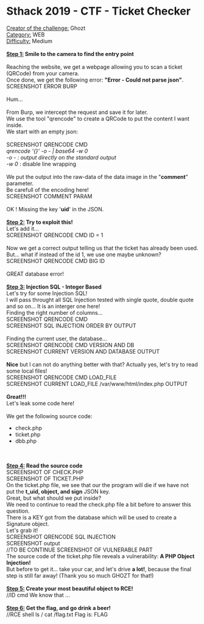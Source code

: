 # Sthack 2019 - CTF - Ticket Checker

<u>Creator of the challenge:</u> Ghozt </br>
<u>Category:</u> WEB</br>
<u>Difficulty:</u> Medium </br>
</br>
<b><u>Step 1:</u> Smile to the camera to find the entry point</b></br>
</br>
Reaching the website, we get a webpage allowing you to scan a ticket (QRCode) from your camera.</br>
Once done, we get the following error: <b>"Error - Could not parse json"</b>.</br>
SCREENSHOT ERROR BURP</br>
</br>
Hum... </br>
</br>
From Burp, we intercept the request and save it for later.</br>
We use the tool "qrencode" to create a QRCode to put the content I want inside.</br>
We start with an empty json:</br>
</br>
SCREENSHOT QRENCODE CMD</br>
<i>qrencode '{}' -o - | base64 -w 0</i></br>
<i>-o - : output directly on the standard output</i></br>
<i>-w 0</i> : disable line wrapping</br>
</br>
We put the output into the raw-data of the data image in the "<b>comment</b>" parameter.</br>
Be carefull of the encoding here! </br>
SCREENSHOT COMMENT PARAM</br>
</br>
OK ! Missing the key '<b>uid</b>' in the JSON.</br>
</br>
<b><u>Step 2:</u> Try to exploit this!</b></br>
Let's add it...</br>
SCREENSHOT QRENCODE CMD ID = 1</br>
</br>
Now we get a correct output telling us that the ticket has already been used.</br>
But... what if instead of the id 1, we use one maybe unknown? </br>
SCREENSHOT QRENCODE CMD BIG ID </br>
</br>
GREAT database error!</br>
</br>
<b><u>Step 3:</u> Injection SQL - Integer Based</b></br>
Let's try for some Injection SQL!</br>
I will pass throught all SQL Injection tested with single quote, double quote and so on... It is an interger one here!</br>
Finding the right number of columns...</br>
SCREENSHOT QRENCODE CMD</br>
SCREENSHOT SQL INJECTION ORDER BY OUTPUT</br>
</br>
Finding the current user, the database... </br>
SCREENSHOT QRENCODE CMD VERSION AND DB</br>
SCREENSHOT CURRENT VERSION AND DATABASE OUTPUT</br>
</br>
<b>Nice</b> but I can not do anything better with that? Actually yes, let's try to read some local files!</br>
SCREENSHOT QRENCODE CMD LOAD_FILE</br>
SCREENSHOT CURRENT LOAD_FILE /var/www/html/index.php OUTPUT</br>
</br>
<b>Great!!!</b></br>
Let's leak some code here!</br>
<br/>
We get the following source code:</br>
- check.php</br>
- ticket.php</br>
- dbb.php</br>
</br>
</br>
<b><u>Step 4:</u> Read the source code</b></br>
SCREENSHOT OF CHECK.PHP</br>
SCREENSHOT OF TICKET.PHP</br>
On the ticket.php file, we see that our the program will die if we have not put the <b>t_uid, object, and sign</b> JSON key. </br>
Great, but what should we put inside?</br>
We need to continue to read the check.php file a bit before to answer this question.</br>
There is a KEY got from the database which will be used to create a Signature object.</br>
Let's grab it!</br>
SCREENSHOT QRENCODE SQL INJECTION</br>
SCREENSHOT output</br>
//TO BE CONTINUE
SCREENSHOT OF VULNERABLE PART</br>
The source code of the ticket.php file reveals a vulnerability: <b>A PHP Object Injection!</b></br>
But before to get it... take your car, and let's drive <b>a lot!</b>, because the final step is still far away! (Thank you so much GHOZT for that!)</br>
</br>
<b><u>Step 5:</u> Create your most beautiful object to RCE!</b></br> //ID cmd
We know that ...</br>
</br>
<b><u>Step 6:</u> Get the flag, and go drink a beer!</b></br> //RCE shell
ls /
cat /flag.txt
Flag is: FLAG
